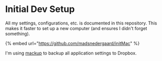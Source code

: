 # Initial Dev Setup

All my settings, configurations, etc. is documented in this repository. This makes it faster to set up a new computer \(and ensures I didn't forget something\).

{% embed url="https://github.com/madsnedergaard/initMac" %}

I'm using [mackup](https://github.com/lra/mackup) to backup all application settings to Dropbox.

